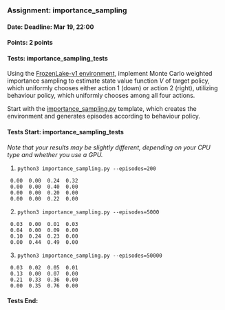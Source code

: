 ### Assignment: importance_sampling
#### Date: Deadline: Mar 19, 22:00
#### Points: 2 points
#### Tests: importance_sampling_tests

Using the [FrozenLake-v1 environment](https://gymnasium.farama.org/environments/toy_text/frozen_lake/),
implement Monte Carlo weighted importance sampling to estimate
state value function $V$ of target policy, which uniformly chooses either action
1 (down) or action 2 (right), utilizing behaviour policy, which uniformly
chooses among all four actions.

Start with the [importance_sampling.py](https://github.com/ufal/npfl139/tree/past-2324/labs/03/importance_sampling.py)
template, which creates the environment and generates episodes according to
behaviour policy.

#### Tests Start: importance_sampling_tests
_Note that your results may be slightly different, depending on your CPU type and whether you use a GPU._

1. `python3 importance_sampling.py --episodes=200`
```
 0.00  0.00  0.24  0.32
 0.00  0.00  0.40  0.00
 0.00  0.00  0.20  0.00
 0.00  0.00  0.22  0.00
```

2. `python3 importance_sampling.py --episodes=5000`
```
 0.03  0.00  0.01  0.03
 0.04  0.00  0.09  0.00
 0.10  0.24  0.23  0.00
 0.00  0.44  0.49  0.00
```

3. `python3 importance_sampling.py --episodes=50000`
```
 0.03  0.02  0.05  0.01
 0.13  0.00  0.07  0.00
 0.21  0.33  0.36  0.00
 0.00  0.35  0.76  0.00
```
#### Tests End:
